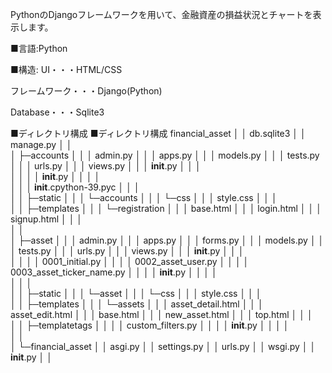 PythonのDjangoフレームワークを用いて、金融資産の損益状況とチャートを表示します。

■言語:Python

■構造: UI・・・HTML/CSS

フレームワーク・・・Django(Python)

Database・・・Sqlite3


■ディレクトリ構成
■ディレクトリ構成
financial_asset
│  │  db.sqlite3
│  │  manage.py
│  │  
│  ├─accounts
│  │  │  admin.py
│  │  │  apps.py
│  │  │  models.py
│  │  │  tests.py
│  │  │  urls.py
│  │  │  views.py
│  │  │  __init__.py
│  │  │  
│  │  │  │  __init__.py
│  │  │  │  
│  │  │          __init__.cpython-39.pyc
│  │  │          
│  │  ├─static
│  │  │  └─accounts
│  │  │      └─css
│  │  │              style.css
│  │  │              
│  │  ├─templates
│  │  │  └─registration
│  │  │          base.html
│  │  │          login.html
│  │  │          signup.html
│  │  │          
│  │          
│  ├─asset
│  │  │  admin.py
│  │  │  apps.py
│  │  │  forms.py
│  │  │  models.py
│  │  │  tests.py
│  │  │  urls.py
│  │  │  views.py
│  │  │  __init__.py
│  │  │  
│  │  │  │  0001_initial.py
│  │  │  │  0002_asset_user.py
│  │  │  │  0003_asset_ticker_name.py
│  │  │  │  __init__.py
│  │  │  │  
│  │  │          
│  │  ├─static
│  │  │  └─asset
│  │  │      └─css
│  │  │              style.css
│  │  │              
│  │  ├─templates
│  │  │  └─assets
│  │  │          asset_detail.html
│  │  │          asset_edit.html
│  │  │          base.html
│  │  │          new_asset.html
│  │  │          top.html
│  │  │          
│  │  ├─templatetags
│  │  │  │  custom_filters.py
│  │  │  │  __init__.py
│  │  │  │  
│  │          
│  └─financial_asset
│      │  asgi.py
│      │  settings.py
│      │  urls.py
│      │  wsgi.py
│      │  __init__.py
│      │  
